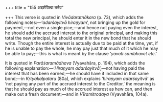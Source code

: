 +++
title = "155 अदर्शयित्वा तत्रैव"

+++
This verse is quoted in *Vivādaratnākara* (p. 73), which adds the
following notes:—‘*adarśayitvā hiraṇyam*’, not bringing up the gold for
payment,—not even a single pice,—and hence not paying even the interest,
he should add the accrued interest to the original principal, and making
this total the new principal, he should enter it in the new bond that he
should write. Though the entire interest is actually due to be paid at
the time, yet, if he is unable to pay the whole, he may pay just that
much of it which he may be able to pay;—this is what is meant by the
clause ‘*yāvatī sambhavet etc*.’

It is quoted in *Parāśaramādhava* (Vyavahāra, p. 194), which adds the
following explanation:—‘*Hiraṇyam adarśayitvā*’,—not having paid the
interest that has been earned,—he should have it included in that same
bond;—in *Kṛtyakalpataru* (80a), which explains ‘*hiraṇyam adarśayitvā*’
as ‘not paying any part of the accrued interest to the Creditor,’ the
meaning is that he should pay as much of the accrued interest as hew
can, and then make out a fresh document;—and in *Vīramitrodaya*
(Vyavahāra, 104a).



